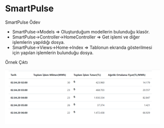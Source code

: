 # SmartPulse
SmartPulse Ödev

- SmartPulse->Models => Oluşturduğum modellerin bulunduğu klasör.
- SmartPulse->Controller->HomeController => Get işlemi ve diğer işlemlerin yapıldığı dosya.
- SmartPulse->Views->Home->Index => Tablonun ekranda gösterilmesi için yapılan işlemlerin bulunduğu dosya.

 Örnek Çıktı 

![My Image](SmartPulse/SmartPulse/wwwroot/img/smartpulse.png)
